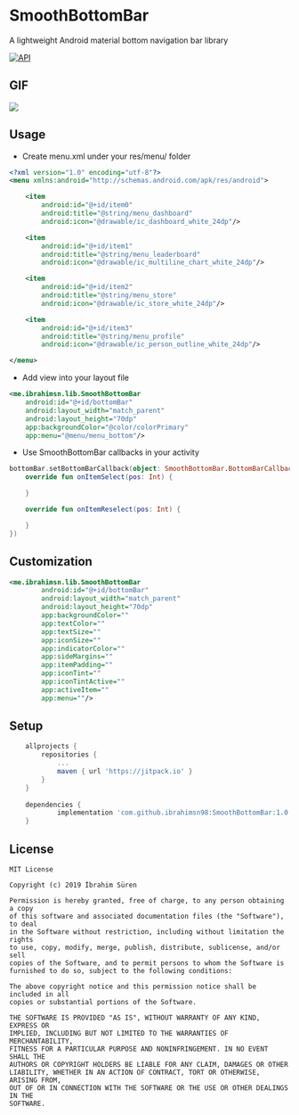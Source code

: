 
# SmoothBottomBar
A lightweight Android material bottom navigation bar library

[![API](https://img.shields.io/badge/API-22%2B-brightgreen.svg?style=flat)](https://android-arsenal.com/api?level=22)

##  GIF
<img src="https://cdn.dribbble.com/users/1015191/screenshots/6251784/snapp---animation.gif"/>

## Usage
-    Create menu.xml under your res/menu/ folder
```xml
<?xml version="1.0" encoding="utf-8"?>
<menu xmlns:android="http://schemas.android.com/apk/res/android">

    <item
        android:id="@+id/item0"
        android:title="@string/menu_dashboard"
        android:icon="@drawable/ic_dashboard_white_24dp"/>

    <item
        android:id="@+id/item1"
        android:title="@string/menu_leaderboard"
        android:icon="@drawable/ic_multiline_chart_white_24dp"/>

    <item
        android:id="@+id/item2"
        android:title="@string/menu_store"
        android:icon="@drawable/ic_store_white_24dp"/>

    <item
        android:id="@+id/item3"
        android:title="@string/menu_profile"
        android:icon="@drawable/ic_person_outline_white_24dp"/>

</menu>
```
- Add view into your layout file
```xml
<me.ibrahimsn.lib.SmoothBottomBar
    android:id="@+id/bottomBar"
    android:layout_width="match_parent"
    android:layout_height="70dp"
    app:backgroundColor="@color/colorPrimary"
    app:menu="@menu/menu_bottom"/>
```
- Use SmoothBottomBar callbacks in your activity
```kotlin
bottomBar.setBottomBarCallback(object: SmoothBottomBar.BottomBarCallback {
    override fun onItemSelect(pos: Int) {

    }

    override fun onItemReselect(pos: Int) {

    }
})
```

## Customization
```xml
<me.ibrahimsn.lib.SmoothBottomBar
        android:id="@+id/bottomBar"
        android:layout_width="match_parent"
        android:layout_height="70dp"
        app:backgroundColor=""
        app:textColor=""
        app:textSize=""
        app:iconSize=""
        app:indicatorColor=""
        app:sideMargins=""
        app:itemPadding=""
        app:iconTint=""
        app:iconTintActive=""
        app:activeItem=""
        app:menu=""/>
```
## Setup
```gradle
	allprojects {
		repositories {
			...
			maven { url 'https://jitpack.io' }
		}
	}
	
	dependencies {
	        implementation 'com.github.ibrahimsn98:SmoothBottomBar:1.0'
	}
```
## License
```
MIT License

Copyright (c) 2019 İbrahim Süren

Permission is hereby granted, free of charge, to any person obtaining a copy
of this software and associated documentation files (the "Software"), to deal
in the Software without restriction, including without limitation the rights
to use, copy, modify, merge, publish, distribute, sublicense, and/or sell
copies of the Software, and to permit persons to whom the Software is
furnished to do so, subject to the following conditions:

The above copyright notice and this permission notice shall be included in all
copies or substantial portions of the Software.

THE SOFTWARE IS PROVIDED "AS IS", WITHOUT WARRANTY OF ANY KIND, EXPRESS OR
IMPLIED, INCLUDING BUT NOT LIMITED TO THE WARRANTIES OF MERCHANTABILITY,
FITNESS FOR A PARTICULAR PURPOSE AND NONINFRINGEMENT. IN NO EVENT SHALL THE
AUTHORS OR COPYRIGHT HOLDERS BE LIABLE FOR ANY CLAIM, DAMAGES OR OTHER
LIABILITY, WHETHER IN AN ACTION OF CONTRACT, TORT OR OTHERWISE, ARISING FROM,
OUT OF OR IN CONNECTION WITH THE SOFTWARE OR THE USE OR OTHER DEALINGS IN THE
SOFTWARE.
```

